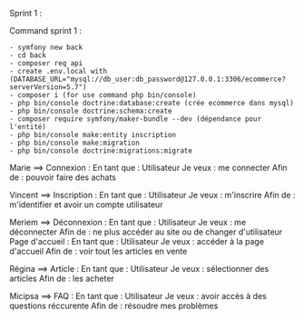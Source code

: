 Sprint 1 :

Command sprint 1 :

    - symfony new back
    - cd back
    - composer req api
    - create .env.local with (DATABASE_URL="mysql://db_user:db_password@127.0.0.1:3306/ecommerce?serverVersion=5.7")
    - composer i (for use command php bin/console)
    - php bin/console doctrine:database:create (crée ecommerce dans mysql)
    - php bin/console doctrine:schema:create
    - composer require symfony/maker-bundle --dev (dépendance pour l'entité)
    - php bin/console make:entity inscription
    - php bin/console make:migration
    - php bin/console doctrine:migrations:migrate

Marie ==> Connexion :
En tant que : Utilisateur
Je veux : me connecter
Afin de : pouvoir faire des achats



Vincent ==> Inscription :
En tant que : Utilisateur
Je veux : m'inscrire
Afin de : m'identifier et avoir un compte utilisateur



Meriem ==> Déconnexion :
En tant que : Utilisateur
Je veux : me déconnecter
Afin de : ne plus accéder au site ou de changer d'utilisateur
Page d'accueil :
En tant que : Utilisateur
Je veux : accéder à la page d'accueil
Afin de : voir tout les articles en vente



Régina ==> Article :
En tant que : Utilisateur
Je veux : sélectionner des articles
Afin de : les acheter



Micipsa ==> FAQ :
En tant que : Utilisateur
Je veux : avoir accès à des questions réccurente
Afin de : résoudre mes problèmes